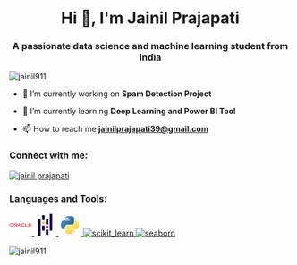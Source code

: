 <h1 align="center">Hi 👋, I'm Jainil Prajapati</h1>
<h3 align="center">A passionate data science and machine learning student from India</h3>

<p align="left"> <img src="https://komarev.com/ghpvc/?username=jainil911&label=Profile%20views&color=0e75b6&style=flat" alt="jainil911" /> </p>

- 🔭 I’m currently working on **Spam Detection Project**

- 🌱 I’m currently learning **Deep Learning and Power BI Tool**

- 📫 How to reach me **jainilprajapati39@gmail.com**

<h3 align="left">Connect with me:</h3>
<p align="left">
<a href="https://www.linkedin.com/in/jainil-prajapati-292a63274/" target="blank"><img align="center" src="https://raw.githubusercontent.com/rahuldkjain/github-profile-readme-generator/master/src/images/icons/Social/linked-in-alt.svg" alt="jainil prajapati" height="30" width="40" /></a>
</p>

<h3 align="left">Languages and Tools:</h3>
<p align="left"> <a href="https://www.oracle.com/" target="_blank" rel="noreferrer"> <img src="https://raw.githubusercontent.com/devicons/devicon/master/icons/oracle/oracle-original.svg" alt="oracle" width="40" height="40"/> </a> <a href="https://pandas.pydata.org/" target="_blank" rel="noreferrer"> <img src="https://raw.githubusercontent.com/devicons/devicon/2ae2a900d2f041da66e950e4d48052658d850630/icons/pandas/pandas-original.svg" alt="pandas" width="40" height="40"/> </a> <a href="https://www.python.org" target="_blank" rel="noreferrer"> <img src="https://raw.githubusercontent.com/devicons/devicon/master/icons/python/python-original.svg" alt="python" width="40" height="40"/> </a> <a href="https://scikit-learn.org/" target="_blank" rel="noreferrer"> <img src="https://upload.wikimedia.org/wikipedia/commons/0/05/Scikit_learn_logo_small.svg" alt="scikit_learn" width="40" height="40"/> </a> <a href="https://seaborn.pydata.org/" target="_blank" rel="noreferrer"> <img src="https://seaborn.pydata.org/_images/logo-mark-lightbg.svg" alt="seaborn" width="40" height="40"/> </a> </p>

<p><img align="center" src="https://github-readme-streak-stats.herokuapp.com/?user=jainil911&" alt="jainil911" /></p>
